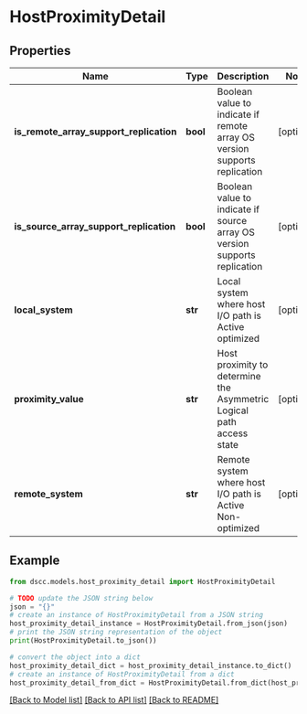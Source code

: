 # HostProximityDetail


## Properties

Name | Type | Description | Notes
------------ | ------------- | ------------- | -------------
**is_remote_array_support_replication** | **bool** | Boolean value to indicate if remote array OS version supports replication | [optional] 
**is_source_array_support_replication** | **bool** | Boolean value to indicate if source array OS version supports replication | [optional] 
**local_system** | **str** | Local system where host I/O path is Active optimized | [optional] 
**proximity_value** | **str** | Host proximity to determine the Asymmetric Logical path access state | [optional] 
**remote_system** | **str** | Remote system where host I/O path is Active Non-optimized | [optional] 

## Example

```python
from dscc.models.host_proximity_detail import HostProximityDetail

# TODO update the JSON string below
json = "{}"
# create an instance of HostProximityDetail from a JSON string
host_proximity_detail_instance = HostProximityDetail.from_json(json)
# print the JSON string representation of the object
print(HostProximityDetail.to_json())

# convert the object into a dict
host_proximity_detail_dict = host_proximity_detail_instance.to_dict()
# create an instance of HostProximityDetail from a dict
host_proximity_detail_from_dict = HostProximityDetail.from_dict(host_proximity_detail_dict)
```
[[Back to Model list]](../README.md#documentation-for-models) [[Back to API list]](../README.md#documentation-for-api-endpoints) [[Back to README]](../README.md)


